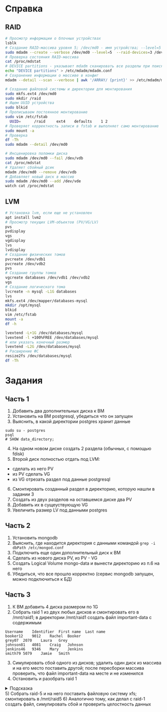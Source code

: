 # Справка
## RAID
```bash
# Просмотр информации о блочных устройствах
lsblk
# Создание RAID-массива уровня 5; /dev/md0 - имя устройства; --level=5 - уровень RAID; --raid-devices=3 - количество устройств в массиве
sudo mdadm --create --verbose /dev/md0 --level=5  --raid-devices=3 /dev/vdb /dev/vdc /dev/vdd
# Проверка состояния RAID-массива
cat /proc/mdstat
# DEVICE partitions - указывает mdadm сканировать все разделы при поиске компонентов RAID; без этой настройки массив может не собраться при перезагрузке
echo "DEVICE partitions" > /etc/mdadm/mdadm.conf
# Сохранение информации о массиве в конфиг
mdadm --detail --scan --verbose | awk '/ARRAY/ {print}' >> /etc/mdadm/mdadm.conf

# Создание файловой системы и директории для монтирования
sudo mkfs.ext4 /dev/md0
sudo mkdir /raid
# Ищем UUID устройства
sudo blkid
# Прописываем постоянное монтирование 
sudo vim /etc/fstab
  UUID=      /raid     ext4    defaults    1 2
# Проверяет корректность записи в fstab и выполняет само монтирование
sudo mount -a
# Проверка
df -Th
sudo mdadm --detail /dev/md0

# Инсценировка поломки диска
sudo mdadm /dev/md0 --fail /dev/vdb
cat /proc/mdstat
# Удаляет сбойный дсик
mdadm /dev/md0 --remove /dev/vdb
# Добавляет новый диск в массив
sudo mdadm /dev/md0 --add /dev/vde
watch cat /proc/mdstat
```
## LVM
```bash
# Установка lvm, если еще не установлен
apt install lvm2
# Просмотр текущих LVM-объектов (PV/VG/LV)
pvs
pvdisplay
vgs
vgdisplay
lvs
lvdisplay
# Создание физических томов
pvcreate /dev/vdb1
pvcreate /dev/vdb2
pvs
# Создание группы томов
vgcreate databases /dev/vdb1 /dev/vdb2
vgs
# Создание логического тома
lvcreate -n mysql -L1G databases
lvs
mkfs.ext4 /dev/mapper/databases-mysql
mkdir /opt/mysql
blkid
vim /etc/fstab
mount -a
df -h

lvextend -L+1G /dev/databases/mysql
lvextend -l +100%FREE /dev/databases/mysql
# или указать конечный размер
lvextend -L2G /dev/databases/mysql
# Расширение ФС
resize2fs /dev/databases/mysql
df -Th
```

# Задания
## Часть 1
1) Добавить два дополнительных диска к ВМ
2) Установить на ВМ postgresql, убедиться что он запущен
3) Выяснить, в какой директории postgres хранит данные
```
sudo su - postgres
psql
# SHOW data_directory;
```
4) На одном новом диске создать 2 раздела (обычных, с помощью fdisk)
5) Второй диск полностью отдать под LVM:
- сделать из него PV
- из PV сделать VG
- из VG отрезать раздел под данные postgresql
6) Смонтировать созданный раздел в директорию, которую нашли в задании 3
7) Создать из двух разделов на оставшемся диске два PV
8) Добавить их в сущеуствующую VG
9) Увеличить размер LV под данными postgres

## Часть 2
1) Установить mongodb
2) Выяснить, где находится директория с данными командой ```grep -i dbPath /etc/mongod.conf```
3) Подключить еще один дополнительный диск к ВМ
4) Сделать из нового диска PV, из PV - VG
5) Создать Logical Volume mongo-data и вынести директорию из п.6 на него
6) Убедиться, что все прошло корректно (сервис mongodb запущен, можно подключиться к БД)

## Часть 3
1) К ВМ добавить 4 диска размером по 1G
2) Собрать raid 1 из двух любых дисков и смонтировать его в /mnt/raid1; в директории /mnt/raid1 создать файл important-data с содержимым
```
Username	Identifier	First name	Last name
booker12	9012	Rachel	Booker
grey07	2070	Laura	Grey
johnson81	4081	Craig	Johnson
jenkins46	9346	Mary	Jenkins
smith79	5079	Jamie	Smith
```
3) Симулировать сбой одного из дисков; удалить один диск из массива и на его место поставить другой; после пересборки массива проверить, что файл important-data на месте и не изменился
4) Остановить и разобрать raid 1
<details>
  <summary>Подсказка</summary>
  
  ```bash
  sudo umount /mnt/raid1
  sudo mdadm --stop /dev/md0
  sudo mdadm --zero-superblock /dev/vdb /dev/vdc
  ```
  
</details>
5) Собрать raid-5 и на него поставить файловую систему xfs; смонтировать в /mnt/raid5
6) Аналогично тому, как делал c raid-1 создать файл, симулировать сбой и проверить целостность данных
